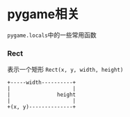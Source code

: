 # pygame相关

`pygame.locals`中的一些常用函数

### Rect
表示一个矩形
`Rect(x, y, width, height)`
```
+-----width----------+
|                    |
|               height
|                    |
+(x, y)--------------+
```